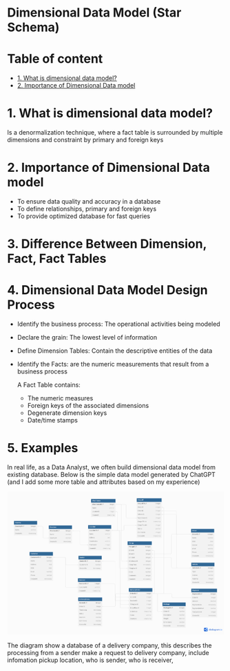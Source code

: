 # Dimensional Data Model (Star Schema)

# Table of content 
- [1. What is dimensional data model?](#1.-what-is-dimensional-data-model?)
- [2. Importance of Dimensional Data model](#2.-importance-of-dimensional-data-model)

# 1. What is dimensional data model?
Is a denormalization technique, where a fact table is surrounded by multiple dimensions and constraint by primary and foreign keys
# 2. Importance of Dimensional Data model
- To ensure data quality and accuracy in a database
- To define relationships, primary and foreign keys
- To provide optimized database for fast queries  
# 3. Difference Between Dimension, Fact, Fact Tables
# 4. Dimensional Data Model Design Process
- Identify the business process: The operational activities being modeled
- Declare the grain: The lowest level of information
- Define Dimension Tables: Contain the descriptive entities of the data
- Identify the Facts: are the numeric measurements that result from a business process

  A Fact Table contains:
  + The numeric measures
  + Foreign keys of the associated dimensions
  + Degenerate dimension keys
  + Date/time stamps
# 5. Examples 
In real life, as a Data Analyst, we often build dimensional data model from existing database. 
Below is the simple data model generated by ChatGPT (and I add some more table and attributes based on my experience)

![Delivery](images/delivery_data_model.png)

The diagram show a database of a delivery company, this describes the processing from a sender make a request to delivery company, include infomation pickup location, who is sender, who is receiver, 
